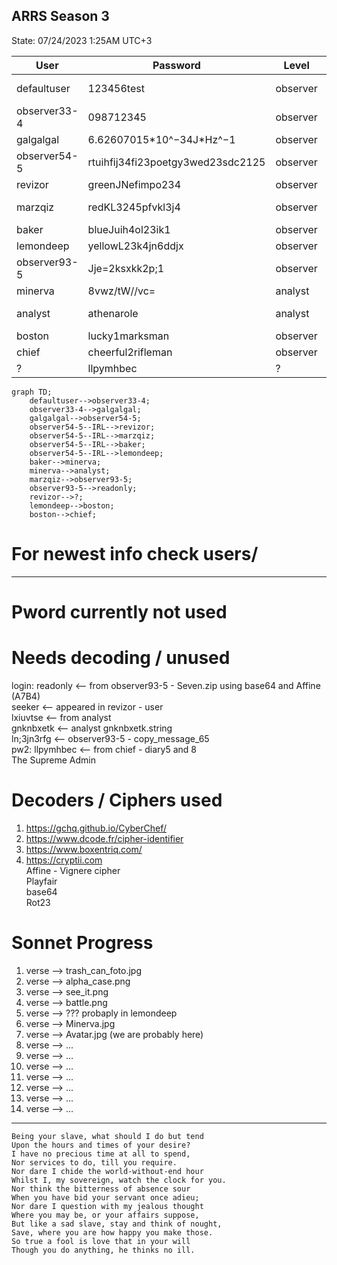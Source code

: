## ARRS Season 3 
State: 07/24/2023 1:25AM UTC+3

| User         | Password                          | Level    | Status     | Name          |  
|--------------|-----------------------------------|----------|------------|---------------|  
| defaultuser  | 123456test                        | observer | Active     | System user   |  
| observer33-4 | 098712345                         | observer | Not Active | James Torwind |  
| galgalgal    | 6.62607015\*10^−34J\*Hz^−1        | observer | Active     | Max Planck    |  
| observer54-5 | rtuihfij34fi23poetgy3wed23sdc2125 | observer | Not Active | Deleted       | 
| revizor      | greenJNefimpo234                  | observer | Active     | confidential  | 
| marzqiz      | redKL3245pfvkl3j4                 | observer | Active     | System user   | 
| baker        | blueJuih4ol23ik1                  | observer | Active     | Mike          |  
| lemondeep    | yellowL23k4jn6ddjx                | observer | Active     | confidential  | 
| observer93-5 | Jje=2ksxkk2p;1                    | observer | Active     | Homer Smith   |
| minerva      | 8vwz/tW//vc=                      | analyst  | Active     | Minnie        |
| analyst      | athenarole                        | analyst  | not Active | Jack          |
| boston       | lucky1marksman                    | observer | Active     | confidential  |
| chief        | cheerful2rifleman                 | observer | Active     | confidential  |
| ?            |llpymhbec                          | ?        | ?          | ?             |

```mermaid
graph TD;
    defaultuser-->observer33-4;
    observer33-4-->galgalgal;
    galgalgal-->observer54-5;
    observer54-5--IRL-->revizor;
    observer54-5--IRL-->marzqiz;
    observer54-5--IRL-->baker;
    observer54-5--IRL-->lemondeep;
    baker-->minerva;
    minerva-->analyst;
    marzqiz-->observer93-5;
    observer93-5-->readonly;
    revizor-->?;
    lemondeep-->boston;
    boston-->chief;
```


# For newest info check users/
---
# Pword currently not used 


# Needs decoding / unused
login: readonly <-- from observer93-5 - Seven.zip using base64 and Affine (A7B4)<br>
seeker <-- appeared in revizor - user<br>
lxiuvtse <-- from analyst<br>
gnknbxetk <-- analyst gnknbxetk.string<br>
ln;3jn3rfg <-- observer93-5 - copy_message_65<br>
pw2: llpymhbec <-- from chief - diary5 and 8<br>
The Supreme Admin


# Decoders / Ciphers used  
1. https://gchq.github.io/CyberChef/
2. https://www.dcode.fr/cipher-identifier
3. https://www.boxentriq.com/
4. https://cryptii.com  
Affine - Vignere cipher  
Playfair  
base64  
Rot23 

# Sonnet Progress  
1. verse --> trash_can_foto.jpg
2. verse --> alpha_case.png
3. verse --> see_it.png
4. verse --> battle.png
5. verse --> ??? probaply in lemondeep
6. verse --> Minerva.jpg
7. verse --> Avatar.jpg  (we are probably here)
8. verse --> ...
9. verse --> ...
10. verse --> ...
11. verse --> ...
12. verse --> ...
13. verse --> ...
14. verse --> ...
---
    Being your slave, what should I do but tend
    Upon the hours and times of your desire?
    I have no precious time at all to spend,
    Nor services to do, till you require.
    Nor dare I chide the world-without-end hour
    Whilst I, my sovereign, watch the clock for you.
    Nor think the bitterness of absence sour
    When you have bid your servant once adieu;
    Nor dare I question with my jealous thought
    Where you may be, or your affairs suppose,
    But like a sad slave, stay and think of nought,
    Save, where you are how happy you make those.
    So true a fool is love that in your will
    Though you do anything, he thinks no ill.
